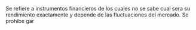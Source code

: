 Se refiere a instrumentos financieros de los cuales no se sabe cual sera su rendimiento exactamente y depende de las fluctuaciones del mercado. Se prohibe gar